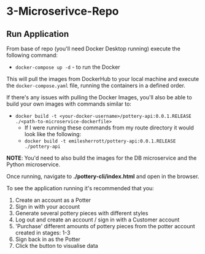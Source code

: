 # 3-Microserivce-Repo

## Run Application

From base of repo (you'll need Docker Desktop running) execute the following command:
- `docker-compose up -d` - to run the Docker

This will pull the images from DockerHub to your local machine and execute the `docker-compose.yaml` file, running the containers in a defined order. 

If there's any issues with pulling the Docker Images, you'll also be able to build your own images with commands similar to:
- `docker build -t <your-docker-username>/pottery-api:0.0.1.RELEASE ./<path-to-microservice-dockerfile>`
  - If I were running these commands from my route directory it would look like the following:
  - `docker build -t emilesherrott/pottery-api:0.0.1.RELEASE ./pottery-api`

**NOTE**: You'd need to also build the images for the DB microservice and the Python microservice. 

Once running, navigate to **./pottery-cli/index.html** and open in the browser. 

To see the application running it's recommended that you:
1. Create an account as a Potter
2. Sign in with your account
3. Generate several pottery pieces with different styles
4. Log out and create an account / sign in with a Customer account
5. 'Purchase' different amounts of pottery pieces from the potter account created in stages: 1-3
6. Sign back in as the Potter
7. Click the button to visualise data
